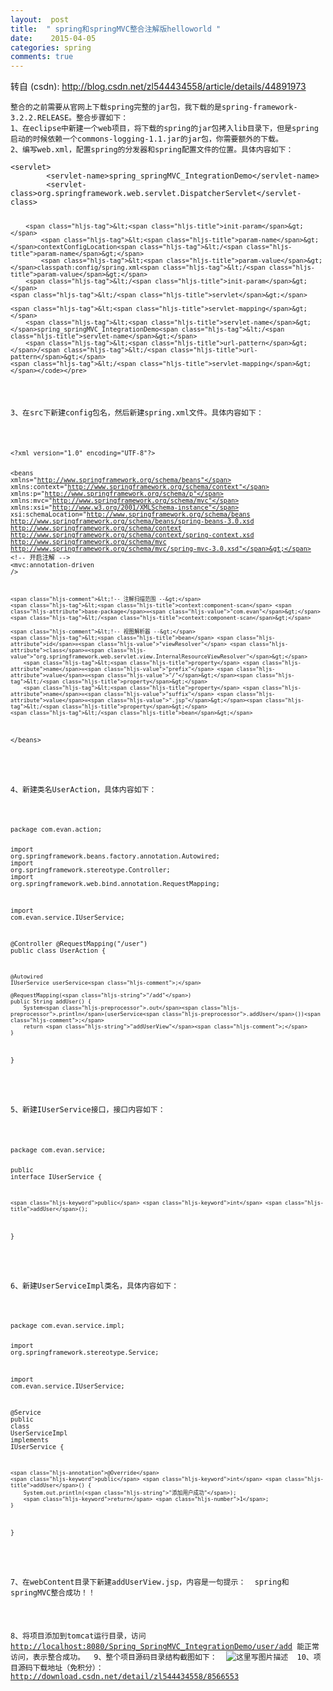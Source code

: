 ```yaml
---
layout:  post
title:  " spring和springMVC整合注解版helloworld "
date:    2015-04-05
categories: spring 
comments: true
---
```

转自 (csdn): http://blog.csdn.net/zl544434558/article/details/44891973
<div class="markdown_views">
 <pre><code>整合的之前需要从官网上下载spring完整的jar包，我下载的是spring-framework-3.2.2.RELEASE。整合步骤如下：
1、在eclipse中新建一个web项目，将下载的spring的jar包拷入lib目录下，但是spring启动的时候依赖一个commons-logging-1.1.jar的jar包，你需要额外的下载。
2、编写web.xml，配置spring的分发器和spring配置文件的位置。具体内容如下：
</code></pre> 
 <pre class="prettyprint"><code class=" hljs xml"><span class="hljs-tag">&lt;<span class="hljs-title">servlet</span>&gt;</span>
        <span class="hljs-tag">&lt;<span class="hljs-title">servlet-name</span>&gt;</span>spring_springMVC_IntegrationDemo<span class="hljs-tag">&lt;/<span class="hljs-title">servlet-name</span>&gt;</span>
        <span class="hljs-tag">&lt;<span class="hljs-title">servlet-class</span>&gt;</span>org.springframework.web.servlet.DispatcherServlet<span class="hljs-tag">&lt;/<span class="hljs-title">servlet-class</span>&gt;</span>

        <span class="hljs-tag">&lt;<span class="hljs-title">init-param</span>&gt;</span>
            <span class="hljs-tag">&lt;<span class="hljs-title">param-name</span>&gt;</span>contextConfigLocation<span class="hljs-tag">&lt;/<span class="hljs-title">param-name</span>&gt;</span>
            <span class="hljs-tag">&lt;<span class="hljs-title">param-value</span>&gt;</span>classpath:config/spring.xml<span class="hljs-tag">&lt;/<span class="hljs-title">param-value</span>&gt;</span>
        <span class="hljs-tag">&lt;/<span class="hljs-title">init-param</span>&gt;</span>
    <span class="hljs-tag">&lt;/<span class="hljs-title">servlet</span>&gt;</span>

    <span class="hljs-tag">&lt;<span class="hljs-title">servlet-mapping</span>&gt;</span>
        <span class="hljs-tag">&lt;<span class="hljs-title">servlet-name</span>&gt;</span>spring_springMVC_IntegrationDemo<span class="hljs-tag">&lt;/<span class="hljs-title">servlet-name</span>&gt;</span>
        <span class="hljs-tag">&lt;<span class="hljs-title">url-pattern</span>&gt;</span>/<span class="hljs-tag">&lt;/<span class="hljs-title">url-pattern</span>&gt;</span>
    <span class="hljs-tag">&lt;/<span class="hljs-title">servlet-mapping</span>&gt;</span></code></pre> 
 <p>3、在src下新建config包名，然后新建spring.xml文件。具体内容如下：</p> 
 <pre class="prettyprint"><code class=" hljs xml"><span class="hljs-pi">&lt;?xml version="1.0" encoding="UTF-8"?&gt;</span>

<span class="hljs-tag">&lt;<span class="hljs-title">beans</span> <span class="hljs-attribute">xmlns</span>=<span class="hljs-value">"http://www.springframework.org/schema/beans"</span> <span class="hljs-attribute">xmlns:context</span>=<span class="hljs-value">"http://www.springframework.org/schema/context"</span> <span class="hljs-attribute">xmlns:p</span>=<span class="hljs-value">"http://www.springframework.org/schema/p"</span> <span class="hljs-attribute">xmlns:mvc</span>=<span class="hljs-value">"http://www.springframework.org/schema/mvc"</span> <span class="hljs-attribute">xmlns:xsi</span>=<span class="hljs-value">"http://www.w3.org/2001/XMLSchema-instance"</span> <span class="hljs-attribute">xsi:schemaLocation</span>=<span class="hljs-value">"http://www.springframework.org/schema/beans http://www.springframework.org/schema/beans/spring-beans-3.0.xsd http://www.springframework.org/schema/context http://www.springframework.org/schema/context/spring-context.xsd http://www.springframework.org/schema/mvc http://www.springframework.org/schema/mvc/spring-mvc-3.0.xsd"</span>&gt;</span>
    <span class="hljs-comment">&lt;!-- 开启注解 --&gt;</span>
    <span class="hljs-tag">&lt;<span class="hljs-title">mvc:annotation-driven</span> /&gt;</span>

    <span class="hljs-comment">&lt;!-- 注解扫描范围 --&gt;</span>
    <span class="hljs-tag">&lt;<span class="hljs-title">context:component-scan</span> <span class="hljs-attribute">base-package</span>=<span class="hljs-value">"com.evan"</span>&gt;</span><span class="hljs-tag">&lt;/<span class="hljs-title">context:component-scan</span>&gt;</span>

    <span class="hljs-comment">&lt;!-- 视图解析器 --&gt;</span>
    <span class="hljs-tag">&lt;<span class="hljs-title">bean</span> <span class="hljs-attribute">id</span>=<span class="hljs-value">"viewResolver"</span> <span class="hljs-attribute">class</span>=<span class="hljs-value">"org.springframework.web.servlet.view.InternalResourceViewResolver"</span>&gt;</span>
        <span class="hljs-tag">&lt;<span class="hljs-title">property</span> <span class="hljs-attribute">name</span>=<span class="hljs-value">"prefix"</span> <span class="hljs-attribute">value</span>=<span class="hljs-value">"/"</span>&gt;</span><span class="hljs-tag">&lt;/<span class="hljs-title">property</span>&gt;</span>
        <span class="hljs-tag">&lt;<span class="hljs-title">property</span> <span class="hljs-attribute">name</span>=<span class="hljs-value">"suffix"</span> <span class="hljs-attribute">value</span>=<span class="hljs-value">".jsp"</span>&gt;</span><span class="hljs-tag">&lt;/<span class="hljs-title">property</span>&gt;</span>
    <span class="hljs-tag">&lt;/<span class="hljs-title">bean</span>&gt;</span>

<span class="hljs-tag">&lt;/<span class="hljs-title">beans</span>&gt;</span></code></pre> 
 <p>4、新建类名UserAction，具体内容如下：</p> 
 <pre class="prettyprint"><code class=" hljs avrasm">package <span class="hljs-keyword">com</span><span class="hljs-preprocessor">.evan</span><span class="hljs-preprocessor">.action</span><span class="hljs-comment">;</span>

import org<span class="hljs-preprocessor">.springframework</span><span class="hljs-preprocessor">.beans</span><span class="hljs-preprocessor">.factory</span><span class="hljs-preprocessor">.annotation</span><span class="hljs-preprocessor">.Autowired</span><span class="hljs-comment">;</span>
import org<span class="hljs-preprocessor">.springframework</span><span class="hljs-preprocessor">.stereotype</span><span class="hljs-preprocessor">.Controller</span><span class="hljs-comment">;</span>
import org<span class="hljs-preprocessor">.springframework</span><span class="hljs-preprocessor">.web</span><span class="hljs-preprocessor">.bind</span><span class="hljs-preprocessor">.annotation</span><span class="hljs-preprocessor">.RequestMapping</span><span class="hljs-comment">;</span>

import <span class="hljs-keyword">com</span><span class="hljs-preprocessor">.evan</span><span class="hljs-preprocessor">.service</span><span class="hljs-preprocessor">.IUserService</span><span class="hljs-comment">;</span>

@Controller
@RequestMapping(<span class="hljs-string">"/user"</span>)
public class UserAction {

    @Autowired
    IUserService userService<span class="hljs-comment">;</span>

    @RequestMapping(<span class="hljs-string">"/add"</span>)
    public String addUser() {
        System<span class="hljs-preprocessor">.out</span><span class="hljs-preprocessor">.println</span>(userService<span class="hljs-preprocessor">.addUser</span>())<span class="hljs-comment">;</span>
        return <span class="hljs-string">"addUserView"</span><span class="hljs-comment">;</span>
    }
}
</code></pre> 
 <p>5、新建IUserService接口，接口内容如下：</p> 
 <pre class="prettyprint"><code class=" hljs cs">package com.evan.service;

<span class="hljs-keyword">public</span> <span class="hljs-keyword">interface</span> IUserService {

    <span class="hljs-keyword">public</span> <span class="hljs-keyword">int</span> <span class="hljs-title">addUser</span>();
}
</code></pre> 
 <p>6、新建UserServiceImpl类名，具体内容如下：</p> 
 <pre class="prettyprint"><code class=" hljs java"><span class="hljs-keyword">package</span> com.evan.service.impl;

<span class="hljs-keyword">import</span> org.springframework.stereotype.Service;

<span class="hljs-keyword">import</span> com.evan.service.IUserService;

<span class="hljs-annotation">@Service</span>
<span class="hljs-keyword">public</span> <span class="hljs-class"><span class="hljs-keyword">class</span> <span class="hljs-title">UserServiceImpl</span> <span class="hljs-keyword">implements</span> <span class="hljs-title">IUserService</span> {</span>

    <span class="hljs-annotation">@Override</span>
    <span class="hljs-keyword">public</span> <span class="hljs-keyword">int</span> <span class="hljs-title">addUser</span>() {
        System.out.println(<span class="hljs-string">"添加用户成功"</span>);
        <span class="hljs-keyword">return</span> <span class="hljs-number">1</span>;
    }

}</code></pre> 
 <p>7、在webContent目录下新建addUserView.jsp，内容是一句提示：  spring和springMVC整合成功！！</p> 
 <p>8、将项目添加到tomcat运行目录，访问<a href="http://localhost:8080/Spring_SpringMVC_IntegrationDemo/user/add">http://localhost:8080/Spring_SpringMVC_IntegrationDemo/user/add</a> 能正常访问，表示整合成功。  9、整个项目源码目录结构截图如下：  <img src="http://img.blog.csdn.net/20150405215942866" alt="这里写图片描述" title="">  10、项目源码下载地址（免积分）：  <a href="http://download.csdn.net/detail/zl544434558/8566553">http://download.csdn.net/detail/zl544434558/8566553</a></p>
</div>